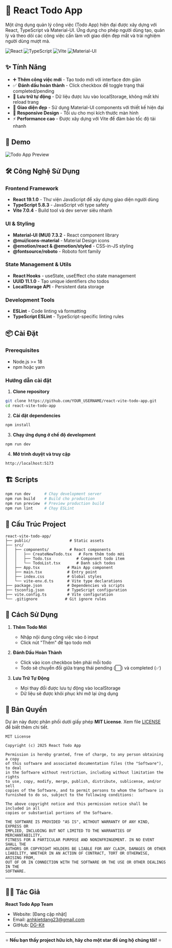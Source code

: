 # 📝 React Todo App

Một ứng dụng quản lý công việc (Todo App) hiện đại được xây dựng với React, TypeScript và Material-UI. Ứng dụng cho phép người dùng tạo, quản lý và theo dõi các công việc cần làm với giao diện đẹp mắt và trải nghiệm người dùng mượt mà.

![React](https://img.shields.io/badge/React-19.1.0-blue.svg)
![TypeScript](https://img.shields.io/badge/TypeScript-5.8.3-blue.svg)
![Vite](https://img.shields.io/badge/Vite-7.0.4-green.svg)
![Material-UI](https://img.shields.io/badge/Material--UI-7.3.2-blue.svg)

## ✨ Tính Năng

- ➕ **Thêm công việc mới** - Tạo todo mới với interface đơn giản
- ✅ **Đánh dấu hoàn thành** - Click checkbox để toggle trạng thái completed/pending
- 💾 **Lưu trữ tự động** - Dữ liệu được lưu vào localStorage, không mất khi reload trang
- 🎨 **Giao diện đẹp** - Sử dụng Material-UI components với thiết kế hiện đại
- 📱 **Responsive Design** - Tối ưu cho mọi kích thước màn hình
- ⚡ **Performance cao** - Được xây dựng với Vite để đảm bảo tốc độ tải nhanh

## 🚀 Demo

![Todo App Preview](https://via.placeholder.com/800x600?text=Todo+App+Preview)

## 🛠️ Công Nghệ Sử Dụng

### Frontend Framework
- **React 19.1.0** - Thư viện JavaScript để xây dựng giao diện người dùng
- **TypeScript 5.8.3** - JavaScript với type safety
- **Vite 7.0.4** - Build tool và dev server siêu nhanh

### UI & Styling
- **Material-UI (MUI) 7.3.2** - React component library
- **@mui/icons-material** - Material Design icons
- **@emotion/react & @emotion/styled** - CSS-in-JS styling
- **@fontsource/roboto** - Roboto font family

### State Management & Utils
- **React Hooks** - useState, useEffect cho state management
- **UUID 11.1.0** - Tạo unique identifiers cho todos
- **LocalStorage API** - Persistent data storage

### Development Tools
- **ESLint** - Code linting và formatting
- **TypeScript ESLint** - TypeScript-specific linting rules

## 📦 Cài Đặt

### Prerequisites
- Node.js >= 18
- npm hoặc yarn

### Hướng dẫn cài đặt

1. **Clone repository**
```bash
git clone https://github.com/YOUR_USERNAME/react-vite-todo-app.git
cd react-vite-todo-app
```

2. **Cài đặt dependencies**
```bash
npm install
```

3. **Chạy ứng dụng ở chế độ development**
```bash
npm run dev
```

4. **Mở trình duyệt và truy cập**
```
http://localhost:5173
```

## 🏗️ Scripts

```bash
npm run dev      # Chạy development server
npm run build    # Build cho production
npm run preview  # Preview production build
npm run lint     # Chạy ESLint
```

## 📁 Cấu Trúc Project

```
react-vite-todo-app/
├── public/                 # Static assets
├── src/
│   ├── components/         # React components
│   │   ├── CreateNewTodo.tsx   # Form thêm todo mới
│   │   ├── Todo.tsx           # Component todo item
│   │   └── TodoList.tsx       # Danh sách todos
│   ├── App.tsx            # Main App component
│   ├── main.tsx           # Entry point
│   ├── index.css          # Global styles
│   └── vite-env.d.ts      # Vite type declarations
├── package.json           # Dependencies và scripts
├── tsconfig.json          # TypeScript configuration
├── vite.config.ts         # Vite configuration
└── .gitignore            # Git ignore rules
```

## 🔧 Cách Sử Dụng

1. **Thêm Todo Mới**
   - Nhập nội dung công việc vào ô input
   - Click nút "Thêm" để tạo todo mới

2. **Đánh Dấu Hoàn Thành**
   - Click vào icon checkbox bên phải mỗi todo
   - Todo sẽ chuyển đổi giữa trạng thái pending (⬜) và completed (✅)

3. **Lưu Trữ Tự Động**
   - Mọi thay đổi được lưu tự động vào localStorage
   - Dữ liệu sẽ được khôi phục khi mở lại ứng dụng

## 📄 Bản Quyền

Dự án này được phân phối dưới giấy phép **MIT License**. Xem file [LICENSE](LICENSE) để biết thêm chi tiết.

```
MIT License

Copyright (c) 2025 React Todo App

Permission is hereby granted, free of charge, to any person obtaining a copy
of this software and associated documentation files (the "Software"), to deal
in the Software without restriction, including without limitation the rights
to use, copy, modify, merge, publish, distribute, sublicense, and/or sell
copies of the Software, and to permit persons to whom the Software is
furnished to do so, subject to the following conditions:

The above copyright notice and this permission notice shall be included in all
copies or substantial portions of the Software.

THE SOFTWARE IS PROVIDED "AS IS", WITHOUT WARRANTY OF ANY KIND, EXPRESS OR
IMPLIED, INCLUDING BUT NOT LIMITED TO THE WARRANTIES OF MERCHANTABILITY,
FITNESS FOR A PARTICULAR PURPOSE AND NONINFRINGEMENT. IN NO EVENT SHALL THE
AUTHORS OR COPYRIGHT HOLDERS BE LIABLE FOR ANY CLAIM, DAMAGES OR OTHER
LIABILITY, WHETHER IN AN ACTION OF CONTRACT, TORT OR OTHERWISE, ARISING FROM,
OUT OF OR IN CONNECTION WITH THE SOFTWARE OR THE USE OR OTHER DEALINGS IN THE
SOFTWARE.
```

---

## 👨‍💻 Tác Giả

**React Todo App Team**
- Website: [Đang cập nhật]
- Email: anhkietdang23@gmail.com
- GitHub: [DG-Kit](https://github.com/DG-Kit)

---

⭐ **Nếu bạn thấy project hữu ích, hãy cho một star để ủng hộ chúng tôi!** ⭐